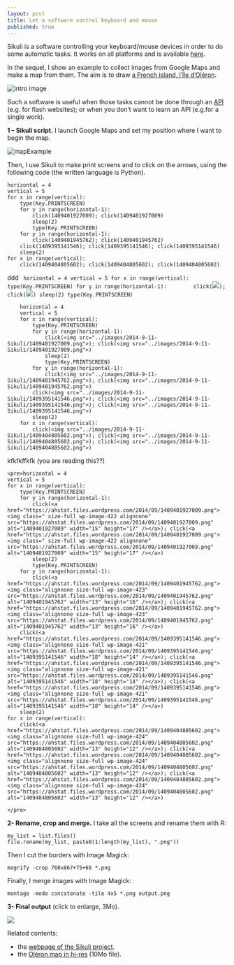 ```yaml
---
layout: post
title: Let a software control keyboard and mouse
published: true
---
```

Sikuli is a software controlling your keyboard/mouse devices in order to do some automatic tasks. It works on all platforms and is available <a href="http://www.sikuli.org/" target="_blank">here</a>.

In the sequel, I show an example to collect images from Google Maps and make a map from them. The aim is to draw <a href="http://www.ile-oleron-marennes.com/" target="_blank">a French island, l’île d’Oléron</a>.

<img src="../images/2014-9-11-Sikuli/intro_image.png" alt="intro image"/>



Such a software is useful when those tasks cannot be done through an <a href="https://en.wikipedia.org/wiki/Application_programming_interface" target="_blank">API</a> (e.g. for flash websites); or when you don’t want to learn an API (e.g.for a single work).

**1 – Sikuli script.** I launch Google Maps and set my position where I want to begin the map.

<img src="../images/2014-9-11-Sikuli/map_example.png" alt="mapExample"/>

Then, I use Sikuli to make print screens and to click on the arrows, using the following code (the written language is Python).

    horizontal = 4
    vertical = 5
    for x in range(vertical):
        type(Key.PRINTSCREEN)
        for y in range(horizontal-1):     
            click(1409401927009); click(1409401927009)
            sleep(2)
            type(Key.PRINTSCREEN)
        for y in range(horizontal-1):
            click(1409401945762); click(1409401945762)        
        click(1409395141546); click(1409395141546); click(1409395141546)
        sleep(2)
    for x in range(vertical):
        click(1409404805602); click(1409404805602); click(1409404805602)


ddd
`
horizontal = 4
vertical = 5
for x in range(vertical):
    type(Key.PRINTSCREEN)
    for y in range(horizontal-1):`
`        click(`<img src="../images/2014-9-11-Sikuli/1409401927009.png">`); click(`<img src="../images/2014-9-11-Sikuli/1409401927009.png">`)
            sleep(2)
            type(Key.PRINTSCREEN)`



```
    horizontal = 4
    vertical = 5
    for x in range(vertical):
        type(Key.PRINTSCREEN)
        for y in range(horizontal-1):     
            click(<img src="../images/2014-9-11-Sikuli/1409401927009.png">); click(<img src="../images/2014-9-11-Sikuli/1409401927009.png">)
            sleep(2)
            type(Key.PRINTSCREEN)
        for y in range(horizontal-1):
            click(<img src="../images/2014-9-11-Sikuli/1409401945762.png">); click(<img src="../images/2014-9-11-Sikuli/1409401945762.png">)        
        click(<img src="../images/2014-9-11-Sikuli/1409395141546.png">); click(<img src="../images/2014-9-11-Sikuli/1409395141546.png">); click(<img src="../images/2014-9-11-Sikuli/1409395141546.png">)
        sleep(2)
    for x in range(vertical):
        click(<img src="../images/2014-9-11-Sikuli/1409404805602.png">); click(<img src="../images/2014-9-11-Sikuli/1409404805602.png">); click(<img src="../images/2014-9-11-Sikuli/1409404805602.png">)
```

		
kfkfkffkfk (you are reading this??)


```
<pre>horizontal = 4
vertical = 5
for x in range(vertical):
    type(Key.PRINTSCREEN)
    for y in range(horizontal-1):     
        click(<a href="https://ahstat.files.wordpress.com/2014/09/1409401927009.png"><img class=" size-full wp-image-422 alignnone" src="https://ahstat.files.wordpress.com/2014/09/1409401927009.png" alt="1409401927009" width="15" height="17" /></a>); click(<a href="https://ahstat.files.wordpress.com/2014/09/1409401927009.png"><img class=" size-full wp-image-422 alignnone" src="https://ahstat.files.wordpress.com/2014/09/1409401927009.png" alt="1409401927009" width="15" height="17" /></a>)
        sleep(2)
        type(Key.PRINTSCREEN)
    for y in range(horizontal-1):
        click(<a href="https://ahstat.files.wordpress.com/2014/09/1409401945762.png"><img class="alignnone size-full wp-image-423" src="https://ahstat.files.wordpress.com/2014/09/1409401945762.png" alt="1409401945762" width="13" height="16" /></a>); click(<a href="https://ahstat.files.wordpress.com/2014/09/1409401945762.png"><img class="alignnone size-full wp-image-423" src="https://ahstat.files.wordpress.com/2014/09/1409401945762.png" alt="1409401945762" width="13" height="16" /></a>)        
    click(<a href="https://ahstat.files.wordpress.com/2014/09/1409395141546.png"><img class="alignnone size-full wp-image-421" src="https://ahstat.files.wordpress.com/2014/09/1409395141546.png" alt="1409395141546" width="18" height="14" /></a>); click(<a href="https://ahstat.files.wordpress.com/2014/09/1409395141546.png"><img class="alignnone size-full wp-image-421" src="https://ahstat.files.wordpress.com/2014/09/1409395141546.png" alt="1409395141546" width="18" height="14" /></a>); click(<a href="https://ahstat.files.wordpress.com/2014/09/1409395141546.png"><img class="alignnone size-full wp-image-421" src="https://ahstat.files.wordpress.com/2014/09/1409395141546.png" alt="1409395141546" width="18" height="14" /></a>)
    sleep(2)
for x in range(vertical):
    click(<a href="https://ahstat.files.wordpress.com/2014/09/1409404805602.png"><img class="alignnone size-full wp-image-424" src="https://ahstat.files.wordpress.com/2014/09/1409404805602.png" alt="1409404805602" width="13" height="12" /></a>); click(<a href="https://ahstat.files.wordpress.com/2014/09/1409404805602.png"><img class="alignnone size-full wp-image-424" src="https://ahstat.files.wordpress.com/2014/09/1409404805602.png" alt="1409404805602" width="13" height="12" /></a>); click(<a href="https://ahstat.files.wordpress.com/2014/09/1409404805602.png"><img class="alignnone size-full wp-image-424" src="https://ahstat.files.wordpress.com/2014/09/1409404805602.png" alt="1409404805602" width="13" height="12" /></a>)

</pre>
```

**2- Rename, crop and merge.** I take all the screens and rename them with R:

    my_list = list.files()
    file.rename(my_list, paste0(1:length(my_list), ".png"))

Then I cut the borders with Image Magick:

    mogrify -crop 768x867+75+65 *.png

Finally, I merge images with Image Magick:

    montage -mode concatenate -tile 4x5 *.png output.png

**3- Final output** (click to enlarge, 3Mo).

<a href="../images/2014-9-11-Sikuli/oleron1.png" target="_blank"><img src = "../images/2014-9-11-Sikuli/oleron1.png"></a>

Related contents:
<ul>
	<li>the <a href="http://www.sikuli.org/" target="_blank">webpage of the Sikuli project</a>.</li>
	<li>the <a href="../images/2014-9-11-Sikuli/oleron2.png" target="_blank">Oléron map in hi-res</a> (10Mo file).</li>
</ul>